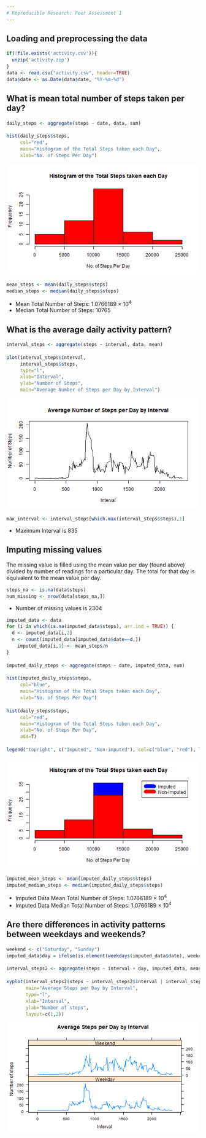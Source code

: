 ```yaml
---
# Reproducible Research: Peer Assessment 1
---
```






## Loading and preprocessing the data

```r
if(!file.exists('activity.csv')){
  unzip('activity.zip')
}
data <- read.csv("activity.csv", header=TRUE)
data$date <- as.Date(data$date, "%Y-%m-%d")
```

## What is mean total number of steps taken per day?

```r
daily_steps <- aggregate(steps ~ date, data, sum)

hist(daily_steps$steps, 
     col="red", 
     main="Histogram of the Total Steps taken each Day", 
     xlab="No. of Steps Per Day")
```

![plot of chunk unnamed-chunk-2](figure/unnamed-chunk-2-1.png) 

```r
mean_steps <- mean(daily_steps$steps)
median_steps <- median(daily_steps$steps)
```
* Mean Total Number of Steps: 1.0766189 &times; 10<sup>4</sup>
* Median Total Number of Steps:  10765

## What is the average daily activity pattern?

```r
interval_steps <- aggregate(steps ~ interval, data, mean)

plot(interval_steps$interval,
     interval_steps$steps, 
     type="l", 
     xlab="Interval", 
     ylab="Number of Steps",
     main="Average Number of Steps per Day by Interval")
```

![plot of chunk unnamed-chunk-3](figure/unnamed-chunk-3-1.png) 

```r
max_interval <- interval_steps[which.max(interval_steps$steps),1]
```

* Maximum Interval is 835

## Imputing missing values
The missing value is filled using the mean value per day (found above) divided by number of readings for a particular day. The total for that day is equivalent to the mean value per day.

```r
steps_na <- is.na(data$steps)
num_missing <- nrow(data[steps_na,])
```
* Number of missing values is 2304


```r
imputed_data <- data
for (i in which(is.na(imputed_data$steps), arr.ind = TRUE)) {
  d <- imputed_data[i,2]
  n <- count(imputed_data[imputed_data$date==d,])
	imputed_data[i,1] <- mean_steps/n
}

imputed_daily_steps <- aggregate(steps ~ date, imputed_data, sum)

hist(imputed_daily_steps$steps, 
     col="blue", 
     main="Histogram of the Total Steps taken each Day", 
     xlab="No. of Steps Per Day")

hist(daily_steps$steps, 
     col="red", 
     main="Histogram of the Total Steps taken each Day", 
     xlab="No. of Steps Per Day", 
     add=T)

legend("topright", c("Imputed", "Non-imputed"), col=c("blue", "red"), lwd=10)
```

![plot of chunk unnamed-chunk-5](figure/unnamed-chunk-5-1.png) 

```r
imputed_mean_steps <- mean(imputed_daily_steps$steps)
imputed_median_steps <- median(imputed_daily_steps$steps)
```

* Imputed Data Mean Total Number of Steps: 1.0766189 &times; 10<sup>4</sup>
* Imputed Data Median Total Number of Steps:  1.0766189 &times; 10<sup>4</sup>


## Are there differences in activity patterns between weekdays and weekends?

```r
weekend <- c("Saturday", "Sunday")
imputed_data$day = ifelse(is.element(weekdays(imputed_data$date), weekend), "Weekend", "Weekday")

interval_steps2 <- aggregate(steps ~ interval + day, imputed_data, mean)

xyplot(interval_steps2$steps ~ interval_steps2$interval | interval_steps2$day, 
       main="Average Steps per Day by Interval",
       type="l",
       xlab="Interval", 
       ylab="Number of steps",
       layout=c(1,2))
```

![plot of chunk unnamed-chunk-6](figure/unnamed-chunk-6-1.png) 
